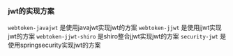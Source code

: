 ### jwt的实现方案
`webtoken-javajwt` 是使用javajwt实现jwt的方案
`webtoken-jjwt` 是使用jjwt实现jwt的方案
`webtoken-jjwt-shiro` 是shiro整合jjwt实现jwt的方案
`security-jwt` 是使用springsecurity实现jwt的方案

